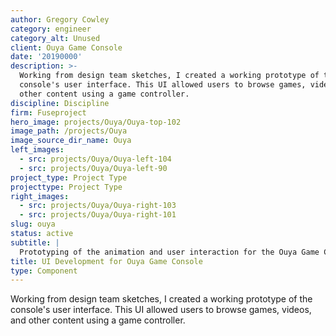 ```yaml
---
author: Gregory Cowley
category: engineer
category_alt: Unused
client: Ouya Game Console
date: '20190000'
description: >-
  Working from design team sketches, I created a working prototype of the
  console's user interface. This UI allowed users to browse games, videos, and
  other content using a game controller.
discipline: Discipline
firm: Fuseproject
hero_image: projects/Ouya/Ouya-top-102
image_path: /projects/Ouya
image_source_dir_name: Ouya
left_images:
  - src: projects/Ouya/Ouya-left-104
  - src: projects/Ouya/Ouya-left-90
project_type: Project Type
projecttype: Project Type
right_images:
  - src: projects/Ouya/Ouya-right-103
  - src: projects/Ouya/Ouya-right-101
slug: ouya
status: active
subtitle: |
  Prototyping of the animation and user interaction for the Ouya Game Console.
title: UI Development for Ouya Game Console
type: Component
---
```

Working from design team sketches, I created a working prototype of the console's user interface. This UI allowed users to browse games, videos, and other content using a game controller.
